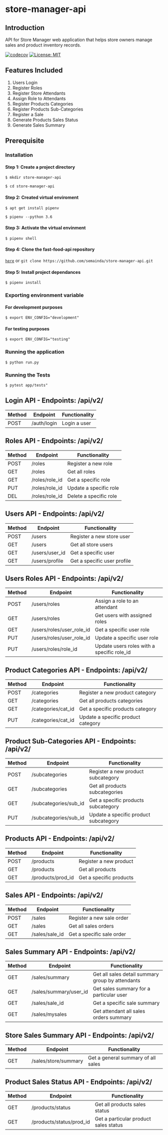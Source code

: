 # store-manager-api

## Introduction

API for Store Manager web application that helps store owners manage sales and product inventory records.

[![codecov](https://codecov.io/gh/semainda/store-manager-api/branch/store-manager-challenge3/graph/badge.svg)](https://codecov.io/gh/semainda/store-manager-api)
[![License: MIT](https://img.shields.io/badge/License-MIT-yellow.svg)](https://opensource.org/licenses/MIT)

## Features Included

1. Users Login
2. Register Roles
3. Register Store Attendants
4. Assign Role to Attendants
5. Register Products Categories
6. Register Products Sub-Categories
7. Register a Sale
8. Generate Products Sales Status
9. Generate Sales Summary

## Prerequisite

### Installation

#### Step 1: Create a project directory

```$ mkdir store-manager-api```

```$ cd store-manager-api```

#### Step 2: Created virtual enviroment

```$ apt get install pipenv```

```$ pipenv --python 3.6```

#### Step 3: Activate the virtual envinment

```$ pipenv shell```

#### Step 4: Clone the fast-food-api repository

[```here```](https://github.com/semainda/store-manager-api) or ```git clone https://github.com/semainda/store-manager-api.git```


#### Step 5: Install project dependances

```$ pipenv install```

### Exporting environment variable

#### For development purposes

```$ export ENV_CONFIG="development"```

#### For testing purposes

```$ export ENV_CONFIG="testing"```

### Running the application

```$ python run.py```

### Running the Tests

```$ pytest app/tests"```

## Login API - Endpoints: /api/v2/

Method | Endpoint | Functionality
----| ---- | ---
POST  | /auth/login | Login a user

## Roles API - Endpoints: /api/v2/

Method | Endpoint | Functionality
----| ---- | ---
POST | /roles | Register a new role
GET  | /roles | Get all roles
GET  | /roles/role_id | Get a specific role
PUT  | /roles/role_id | Update a specific role
DEL  | /roles/role_id | Delete a specific role

## Users API - Endpoints: /api/v2/

Method | Endpoint | Functionality
----| ---- | ---
POST | /users | Register a new store user
GET  | /users | Get all store users
GET  | /users/user_id | Get a specific user
GET  | /users/profile | Get a specific user profile

## Users Roles API - Endpoints: /api/v2/

Method | Endpoint | Functionality
----| ---- | ---
POST |  /users/roles | Assign a role to an attendant
GET  | /users/roles  | Get users with assigned roles
GET  | /users/roles/user_role_id | Get a specific user role
PUT  | /users/roles/user_role_id | Update a specific user role
PUT  | /users/roles/role_id | Update users roles with a specific role_id

## Product Categories API - Endpoints: /api/v2/

Method | Endpoint | Functionality
----| ---- | ---
POST | /categories | Register a new product category
GET  | /categories | Get all products categories
GET  | /categories/cat_id | Get a specific products category
PUT  | /categories/cat_id | Update a specific product category

## Product Sub-Categories API - Endpoints: /api/v2/

Method | Endpoint | Functionality
----| ---- | ---
POST | /subcategories | Register a new product subcategory
GET  | /subcategories | Get all products subcategories
GET  | /subcategories/sub_id | Get a specific products subcategory
PUT  | /subcategories/sub_id | Update a specific product subcategory

## Products API - Endpoints: /api/v2/

Method | Endpoint | Functionality
----| ---- | ---
POST | /products | Register a new product
GET  | /products | Get all products
GET  | /products/prod_id | Get a specific products

## Sales API - Endpoints: /api/v2/

Method | Endpoint | Functionality
----| ---- | ---
POST | /sales | Register a new sale order
GET  | /sales | Get all sales orders
GET  | /sales/sale_id | Get a specific sale order

## Sales Summary API - Endpoints: /api/v2/

Method | Endpoint | Functionality
----| ---- | ---
GET  | /sales/summary | Get all sales detail summary group by attendants
GET  | /sales/summary/user_id | Get sales summary for a particular user
GET  | /sales/sale_id | Get a specific sale summary
GET  | /sales/mysales | Get attendant all sales orders summary

## Store Sales Summary API - Endpoints: /api/v2/

Method | Endpoint | Functionality
----| ---- | ---
GET  | /sales/store/summary | Get a general summary of all sales

## Product Sales Status API - Endpoints: /api/v2/

Method | Endpoint | Functionality
----| ---- | ---
GET  | /products/status | Get all products sales status
GET  | /products/status/prod_id | Get a particular product sales status
